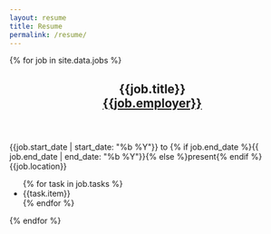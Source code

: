 ```yaml
---
layout: resume
title: Resume
permalink: /resume/
---
```


{% for job in site.data.jobs %}
<section class = "opportunity">
  <header><h1>{{job.title}}<br/><span><a href="{{job.employer_url}}">{{job.employer}}</a></span></h1></header>
  <div class="timeline">{{job.start_date | start_date: "%b %Y"}} to {% if job.end_date %}{{ job.end_date | end_date: "%b %Y"}}{% else %}present{% endif %}<br/>{{job.location}}</div>
  <ul>
  {% for task in job.tasks %}
    <li>{{task.item}}</li>
  {% endfor %}
  </ul>
</section>
{% endfor %}